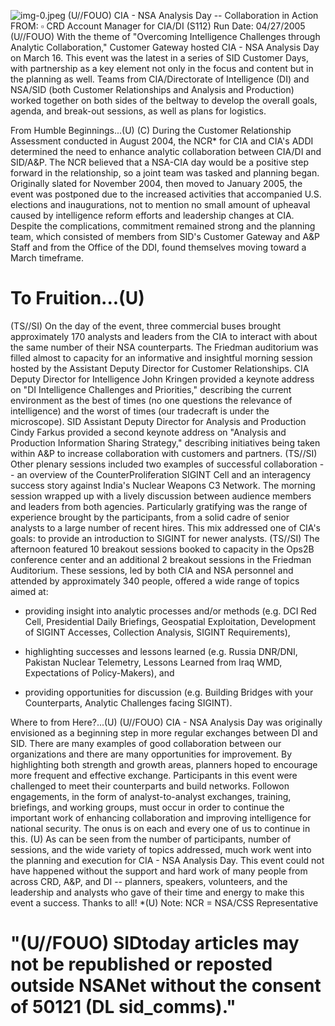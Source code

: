 ![img-0.jpeg](img-0.jpeg)
(U//FOUO) CIA - NSA Analysis Day -- Collaboration in Action
FROM: $\square$
CRD Account Manager for CIA/DI (S112)
Run Date: 04/27/2005
(U//FOUO) With the theme of "Overcoming Intelligence Challenges through Analytic Collaboration," Customer Gateway hosted CIA - NSA Analysis Day on March 16. This event was the latest in a series of SID Customer Days, with partnership as a key element not only in the focus and content but in the planning as well. Teams from CIA/Directorate of Intelligence (DI) and NSA/SID (both Customer Relationships and Analysis and Production) worked together on both sides of the beltway to develop the overall goals, agenda, and break-out sessions, as well as plans for logistics.

From Humble Beginnings...(U)
(C) During the Customer Relationship Assessment conducted in August 2004, the NCR* for CIA and CIA's ADDI determined the need to enhance analytic collaboration between CIA/DI and SID/A\&P. The NCR believed that a NSA-CIA day would be a positive step forward in the relationship, so a joint team was tasked and planning began. Originally slated for November 2004, then moved to January 2005, the event was postponed due to the increased activities that accompanied U.S. elections and inaugurations, not to mention no small amount of upheaval caused by intelligence reform efforts and leadership changes at CIA. Despite the complications, commitment remained strong and the planning team, which consisted of members from SID's Customer Gateway and A\&P Staff and from the Office of the DDI, found themselves moving toward a March timeframe.

# To Fruition...(U) 

(TS//SI) On the day of the event, three commercial buses brought approximately 170 analysts and leaders from the CIA to interact with about the same number of their NSA counterparts. The Friedman auditorium was filled almost to capacity for an informative and insightful morning session hosted by the Assistant Deputy Director for Customer Relationships. CIA Deputy Director for Intelligence John Kringen provided a keynote address on "DI Intelligence Challenges and Priorities," describing the current environment as the best of times (no one questions the relevance of intelligence) and the worst of times (our tradecraft is under the microscope). SID Assistant Deputy Director for Analysis and Production Cindy Farkus provided a second keynote address on "Analysis and Production Information Sharing Strategy," describing initiatives being taken within A\&P to increase collaboration with customers and partners.
(TS//SI) Other plenary sessions included two examples of successful collaboration -- an overview of the CounterProliferation SIGINT Cell and an interagency success story against India's Nuclear Weapons C3 Network. The morning session wrapped up with a lively discussion between audience members and leaders from both agencies. Particularly gratifying was the range of experience brought by the participants, from a solid cadre of senior analysts to a large number of recent hires. This mix addressed one of CIA's goals: to provide an introduction to SIGINT for newer analysts.
(TS//SI) The afternoon featured 10 breakout sessions booked to capacity in the Ops2B conference center and an additional 2 breakout sessions in the Friedman Auditorium. These sessions, led by both CIA and NSA personnel and attended by approximately 340 people, offered a wide range of topics aimed at:

- providing insight into analytic processes and/or methods (e.g. DCI Red Cell, Presidential Daily Briefings, Geospatial Exploitation, Development of SIGINT Accesses, Collection Analysis, SIGINT Requirements),
- highlighting successes and lessons learned (e.g. Russia DNR/DNI, Pakistan Nuclear
Telemetry, Lessons Learned from Iraq WMD, Expectations of Policy-Makers), and

- providing opportunities for discussion (e.g. Building Bridges with your Counterparts, Analytic Challenges facing SIGINT).

Where to from Here?...(U)
(U//FOUO) CIA - NSA Analysis Day was originally envisioned as a beginning step in more regular exchanges between DI and SID. There are many examples of good collaboration between our organizations and there are many opportunities for improvement. By highlighting both strength and growth areas, planners hoped to encourage more frequent and effective exchange. Participants in this event were challenged to meet their counterparts and build networks. Followon engagements, in the form of analyst-to-analyst exchanges, training, briefings, and working groups, must occur in order to continue the important work of enhancing collaboration and improving intelligence for national security. The onus is on each and every one of us to continue in this.
(U) As can be seen from the number of participants, number of sessions, and the wide variety of topics addressed, much work went into the planning and execution for CIA - NSA Analysis Day. This event could not have happened without the support and hard work of many people from across CRD, A\&P, and DI -- planners, speakers, volunteers, and the leadership and analysts who gave of their time and energy to make this event a success. Thanks to all!
*(U) Note: NCR = NSA/CSS Representative

# "(U//FOUO) SIDtoday articles may not be republished or reposted outside NSANet without the consent of $\mathbf{5 0 1 2 1}$ (DL sid_comms)."
